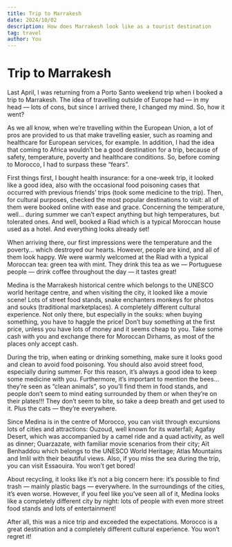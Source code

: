 ```yaml
---
title: Trip to Marrakesh
date: 2024/10/02
description: How does Marrakesh look like as a tourist destination
tag: travel
author: You
---
```


# Trip to Marrakesh

Last April, l was returning from a Porto Santo weekend trip when I booked a trip to Marrakesh. The idea of travelling outside of Europe had — in my head — lots of cons, but since I arrived there, I changed my mind. So, how it went?

As we all know, when we’re travelling within the European Union, a lot of pros are provided to us that make travelling easier, such as roaming and healthcare for European services, for example. In addition, I had the idea that coming to Africa wouldn’t be a good destination for a trip, because of safety, temperature, poverty and healthcare conditions. So, before coming to Morocco, I had to surpass these “fears”.

First things first, I bought health insurance: for a one-week trip, it looked like a good idea, also with the occasional food poisoning cases that occurred with previous friends’ trips (took some medicine to the trip). Then, for cultural purposes, checked the most popular destinations to visit: all of them were booked online with ease and grace. Concerning the temperature, well… during summer we can’t expect anything but high temperatures, but tolerated ones. And well, booked a Riad which is a typical Moroccan house used as a hotel. And everything looks already set!

When arriving there, our first impressions were the temperature and the poverty… which destroyed our hearts. However, people are kind, and all of them look happy. We were warmly welcomed at the Riad with a typical Moroccan tea: green tea with mint. They drink this tea as we — Portuguese people — drink coffee throughout the day — it tastes great!

Medina is the Marrakesh historical centre which belongs to the UNESCO world heritage centre, and when visiting the city, it looked like a movie scene! Lots of street food stands, snake enchanters monkeys for photos and souks (traditional marketplaces). A completely different cultural experience. Not only there, but especially in the souks: when buying something, you have to haggle the price! Don’t buy something at the first price, unless you have lots of money and it seems cheap to you. Take some cash with you and exchange there for Moroccan Dirhams, as most of the places only accept cash.

During the trip, when eating or drinking something, make sure it looks good and clean to avoid food poisoning. You should also avoid street food, especially during summer. For this reason, it’s always a good idea to keep some medicine with you. Furthermore, it’s important to mention the bees… they’re seen as “clean animals”, so you’ll find them in food stands, and people don’t seem to mind eating surrounded by them or when they’re on their plates!!! They don’t seem to bite, so take a deep breath and get used to it. Plus the cats — they’re everywhere.

Since Medina is in the centre of Morocco, you can visit through excursions lots of cities and attractions: Ouzoud, well known for its waterfall; Agafay Desert, which was accompanied by a camel ride and a quad activity, as well as dinner; Ouarzazate, with familiar movie scenarios from their city; Aït Benhaddou which belongs to the UNESCO World Heritage; Atlas Mountains and Imlil with their beautiful views. Also, if you miss the sea during the trip, you can visit Essaouira. You won’t get bored!

About recycling, it looks like it’s not a big concern here: it’s possible to find trash — mainly plastic bags — everywhere. In the surroundings of the cities, it’s even worse. However, if you feel like you’ve seen all of it, Medina looks like a completely different city by night: lots of people with even more street food stands and lots of entertainment!

After all, this was a nice trip and exceeded the expectations. Morocco is a great destination and a completely different cultural experience. You won’t regret it!
